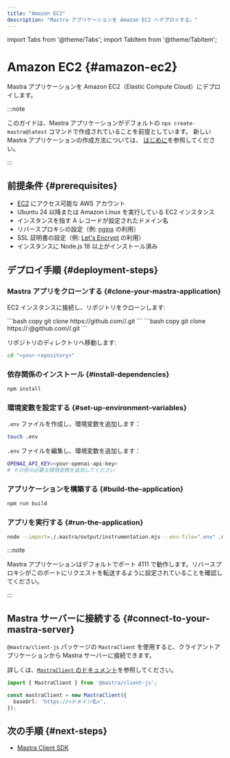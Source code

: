 ```yaml
---
title: "Amazon EC2"
description: "Mastra アプリケーションを Amazon EC2 へデプロイする。"
---
```


import Tabs from '@theme/Tabs';
import TabItem from '@theme/TabItem';

# Amazon EC2 \{#amazon-ec2\}

Mastra アプリケーションを Amazon EC2（Elastic Compute Cloud）にデプロイします。

:::note

このガイドは、Mastra アプリケーションがデフォルトの
`npx create-mastra@latest` コマンドで作成されていることを前提としています。
新しい Mastra アプリケーションの作成方法については、
[はじめに](/docs/getting-started/installation)を参照してください。

:::

## 前提条件 \{#prerequisites\}

* [EC2](https://aws.amazon.com/ec2/) にアクセス可能な AWS アカウント
* Ubuntu 24 以降または Amazon Linux を実行している EC2 インスタンス
* インスタンスを指す A レコードが設定されたドメイン名
* リバースプロキシの設定（例: [nginx](https://nginx.org/) の利用）
* SSL 証明書の設定（例: [Let&#39;s Encrypt](https://letsencrypt.org/) の利用）
* インスタンスに Node.js 18 以上がインストール済み

## デプロイ手順 \{#deployment-steps\}

### Mastra アプリをクローンする \{#clone-your-mastra-application\}

EC2 インスタンスに接続し、リポジトリをクローンします:

<Tabs>
  <TabItem value="tab-1" label="Tab 1">
    ```bash copy
    git clone https://github.com/<your-username>/<your-repository>.git
    ```
  </TabItem>

  <TabItem value="tab-2" label="Tab 2">
    ```bash copy
    git clone https://<your-username>:<your-personal-access-token>@github.com/<your-username>/<your-repository>.git
    ```
  </TabItem>
</Tabs>

リポジトリのディレクトリへ移動します:

```bash copy
cd "<your-repository>"
```

### 依存関係のインストール \{#install-dependencies\}

```bash copy
npm install
```

### 環境変数を設定する \{#set-up-environment-variables\}

`.env` ファイルを作成し、環境変数を追加します：

```bash copy
touch .env
```

`.env` ファイルを編集し、環境変数を追加します：

```bash copy
OPENAI_API_KEY=<your-openai-api-key>
# その他の必要な環境変数を追加してください
```

### アプリケーションを構築する \{#build-the-application\}

```bash copy
npm run build
```

### アプリを実行する \{#run-the-application\}

```bash copy
node --import=./.mastra/output/instrumentation.mjs --env-file=".env" .mastra/output/index.mjs
```

:::note

Mastra アプリケーションはデフォルトでポート 4111 で動作します。リバースプロキシがこのポートにリクエストを転送するように設定されていることを確認してください。

:::

## Mastra サーバーに接続する \{#connect-to-your-mastra-server\}

`@mastra/client-js` パッケージの `MastraClient` を使用すると、クライアントアプリケーションから Mastra サーバーに接続できます。

詳しくは、[`MastraClient` のドキュメント](/docs/server-db/mastra-client)を参照してください。

```typescript copy showLineNumbers
import { MastraClient } from '@mastra/client-js';

const mastraClient = new MastraClient({
  baseUrl: 'https://<ドメイン名>',
});
```

## 次の手順 \{#next-steps\}

* [Mastra Client SDK](/docs/server-db/mastra-client)